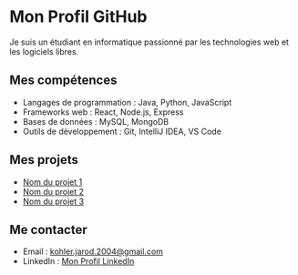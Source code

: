 <div>
    <h1>Mon Profil GitHub</h1>
    <p>Je suis un étudiant en informatique passionné par les technologies web et les logiciels libres.</p>
    <h2>Mes compétences</h2>
    <ul>
        <li>Langages de programmation : Java, Python, JavaScript</li>
        <li>Frameworks web : React, Node.js, Express</li>
        <li>Bases de données : MySQL, MongoDB</li>
        <li>Outils de développement : Git, IntelliJ IDEA, VS Code</li>
    </ul>
    <h2>Mes projets</h2>
    <ul>
        <li><a href="https://github.com/nom-du-projet-1">Nom du projet 1</a></li>
        <li><a href="https://github.com/nom-du-projet-2">Nom du projet 2</a></li>
        <li><a href="https://github.com/nom-du-projet-3">Nom du projet 3</a></li>
    </ul>
    <h2>Me contacter</h2>
    <ul>
        <li>Email : <a href="mailto:kohler.jarod.2004@gmail.com">kohler.jarod.2004@gmail.com</a></li>
        <li>LinkedIn : <a href="https://www.linkedin.com/in/jarod-kohler-b55060250/">Mon Profil LinkedIn</a></li>
    </ul>
</div>
